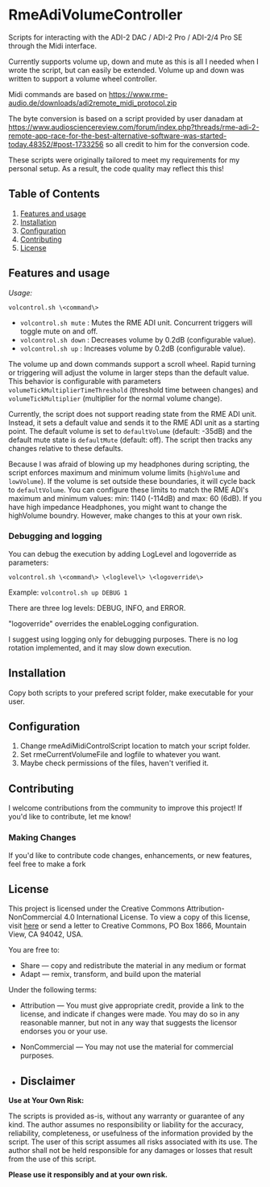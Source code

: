# RmeAdiVolumeController

Scripts for interacting with the ADI-2 DAC / ADI-2 Pro / ADI-2/4 Pro SE through the Midi interface.

Currently supports volume up, down and mute as this is all I needed when I wrote the script, but can easily be extended.
Volume up and down was written to support a volume wheel controller.

Midi commands are based on https://www.rme-audio.de/downloads/adi2remote_midi_protocol.zip

The byte conversion is based on a script provided by user danadam at https://www.audiosciencereview.com/forum/index.php?threads/rme-adi-2-remote-app-race-for-the-best-alternative-software-was-started-today.48352/#post-1733256 so all credit to him for the conversion code.

These scripts were originally tailored to meet my requirements for my personal setup. 
As a result, the code quality may reflect this this!

## Table of Contents

1. [Features and usage](#Features)
2. [Installation](#installation)
3. [Configuration](#configuration)
4. [Contributing](#contributing)
5. [License](#license)

## Features and usage
*Usage:*

```volcontrol.sh \<command\>```
- ```volcontrol.sh mute``` : Mutes the RME ADI unit. Concurrent triggers will toggle mute on and off.
- ```volcontrol.sh down``` : Decreases volume by 0.2dB (configurable value).
- ```volcontrol.sh up``` : Increases volume by 0.2dB (configurable value).

The volume up and down commands support a scroll wheel. Rapid turning or triggering will adjust the volume in larger steps than the default value. 
This behavior is configurable with parameters `volumeTickMultiplierTimeThreshold` (threshold time between changes) and `volumeTickMultiplier` (multiplier for the normal volume change).

Currently, the script does not support reading state from the RME ADI unit. Instead, it sets a default value and sends it to the RME ADI unit as a starting point. 
The default volume is set to `defaultVolume` (default: -35dB) and the default mute state is `defaultMute` (default: off). 
The script then tracks any changes relative to these defaults. 

Because I was afraid of blowing up my headphones during scripting, the script enforces maximum and minimum volume limits (`highVolume` and `lowVolume`). 
If the volume is set outside these boundaries, it will cycle back to `defaultVolume`. 
You can configure these limits to match the RME ADI's maximum and minimum values: min: 1140 (-114dB) and max: 60 (6dB). If you have high impedance Headphones, you might want to change the highVolume boundry.
However, make changes to this at your own risk.

### Debugging and logging
You can debug the execution by adding LogLevel and logoverride as parameters:

```volcontrol.sh \<command\> \<loglevel\> \<logoverride\>```

Example: 
```volcontrol.sh up DEBUG 1```

There are three log levels: DEBUG, INFO, and ERROR. 

"logoverride" overrides the enableLogging configuration.

I suggest using logging only for debugging purposes. 
There is no log rotation implemented, and it may slow down execution.

## Installation
Copy both scripts to your prefered script folder, make executable for your user.

## Configuration
1. Change rmeAdiMidiControlScript location to match your script folder.
2. Set rmeCurrentVolumeFile and logfile to whatever you want.
3. Maybe check permissions of the files, haven't verified it.

## Contributing
I welcome contributions from the community to improve this project! If you'd like to contribute, let me know!

### Making Changes
If you'd like to contribute code changes, enhancements, or new features, feel free to make a fork

## License
This project is licensed under the Creative Commons Attribution-NonCommercial 4.0 International License. 
To view a copy of this license, visit [here](https://creativecommons.org/licenses/by-nc/4.0/) or send a letter to Creative Commons, PO Box 1866, Mountain View, CA 94042, USA.

You are free to:
- Share — copy and redistribute the material in any medium or format
- Adapt — remix, transform, and build upon the material

Under the following terms:
- Attribution — You must give appropriate credit, provide a link to the license, and indicate if changes were made. You may do so in any reasonable manner, but not in any way that suggests the licensor endorses you or your use.
- NonCommercial — You may not use the material for commercial purposes.

- ## Disclaimer

**Use at Your Own Risk:**

The scripts is provided as-is, without any warranty or guarantee of any kind. 
The author assumes no responsibility or liability for the accuracy, reliability, completeness, or usefulness of the information provided by the script. 
The user of this script assumes all risks associated with its use. The author shall not be held responsible for any damages or losses that result from the use of this script. 

**Please use it responsibly and at your own risk.**
